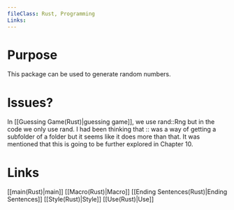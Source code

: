 ```yaml
---
fileClass: Rust, Programming
Links: 
---
```

# Purpose
This package can be used to generate random numbers.

# Issues?

In [[Guessing Game(Rust)|guessing game]], we use rand::Rng but in the code we only use rand.  I had been thinking that :: was a way of getting a subfolder of a folder but it seems like it does more than that. It was mentioned that this is going to be further explored in Chapter 10.

# Links

[[main(Rust)|main]]
[[Macro(Rust)|Macro]]
[[Ending Sentences(Rust)|Ending Sentences]]
[[Style(Rust)|Style]]
[[Use(Rust)|Use]]


